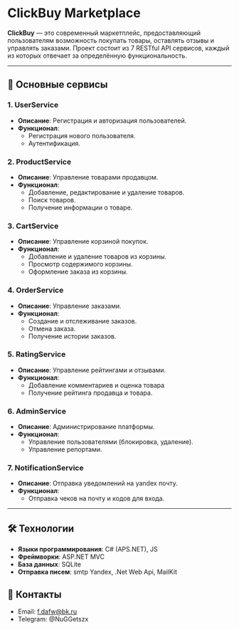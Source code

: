 # ClickBuy Marketplace

**ClickBuy** — это современный маркетплейс, предоставляющий пользователям возможность покупать товары, оставлять отзывы и управлять заказами. Проект состоит из 7 RESTful API сервисов, каждый из которых отвечает за определённую функциональность.

---

## 🚀 Основные сервисы

### 1. **UserService**
- **Описание**: Регистрация и авторизация пользователей.
- **Функционал**:
  - Регистрация нового пользователя.
  - Аутентификация.

### 2. **ProductService**
- **Описание**: Управление товарами продавцом.
- **Функционал**:
  - Добавление, редактирование и удаление товаров.
  - Поиск товаров.
  - Получение информации о товаре.

### 3. **CartService**
- **Описание**: Управление корзиной покупок.
- **Функционал**:
  - Добавление и удаление товаров из корзины.
  - Просмотр содержимого корзины.
  - Оформление заказа из корзины.

### 4. **OrderService**
- **Описание**: Управление заказами.
- **Функционал**:
  - Создание и отслеживание заказов.
  - Отмена заказа.
  - Получение истории заказов.

### 5. **RatingService**
- **Описание**: Управление рейтингами и отзывами.
- **Функционал**:
  - Добавление комментариев и оценка товара
  - Получение рейтинга продавца и товара.

### 6. **AdminService**
- **Описание**: Администрирование платформы.
- **Функционал**:
  - Управление пользователями (блокировка, удаление).
  - Управление репортами.

### 7. **NotificationService**
- **Описание**: Отправка уведомлений на yandex почту.
- **Функционал**:
  - Отправка чеков на почту и кодов для входа.

---

## 🛠 Технологии
- **Языки программирования**: C# (APS.NET), JS
- **Фреймворки**: ASP.NET MVC
- **База данных**: SQLite
- **Отправка писем**: smtp Yandex, .Net Web Api, MailKit

## 📧 Контакты
- Email: f.dafw@bk.ru
- Telegram: @NuGGetszx
